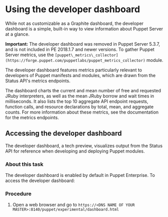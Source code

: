 # Using the developer dashboard

While not as customizable as a Graphite dashboard, the developer dashboard is a simple, built-in way to view information about Puppet Server at a glance.

**Important:** The developer dashboard was removed in Puppet Server 5.3.7, and is not included in PE 2018.1.7 and newer versions. To gather Puppet Server metrics, use the `[puppet\_metrics\_collector](https://forge.puppet.com/puppetlabs/puppet_metrics_collector)` module.

The developer dashboard features metrics particularly relevant to developers of Puppet manifests and modules, which are drawn from the Status API's metrics endpoints.

The dashboard charts the current and mean number of free and requested JRuby interpreters, as well as the mean JRuby borrow and wait times in milliseconds. It also lists the top 10 aggregate API endpoint requests, function calls, and resource declarations by total, mean, and aggregate counts. For more information about these metrics, see the documentation for the metrics endpoints.

## Accessing the developer dashboard

The developer dashboard, a tech preview, visualizes output from the Status API for reference when developing and deploying Puppet modules.

### About this task

The developer dashboard is enabled by default in Puppet Enterprise. To access the developer dashboard:

### Procedure

1.  Open a web browser and go to `https://<DNS NAME OF YOUR MASTER>:8140/puppet/experimental/dashboard.html`


